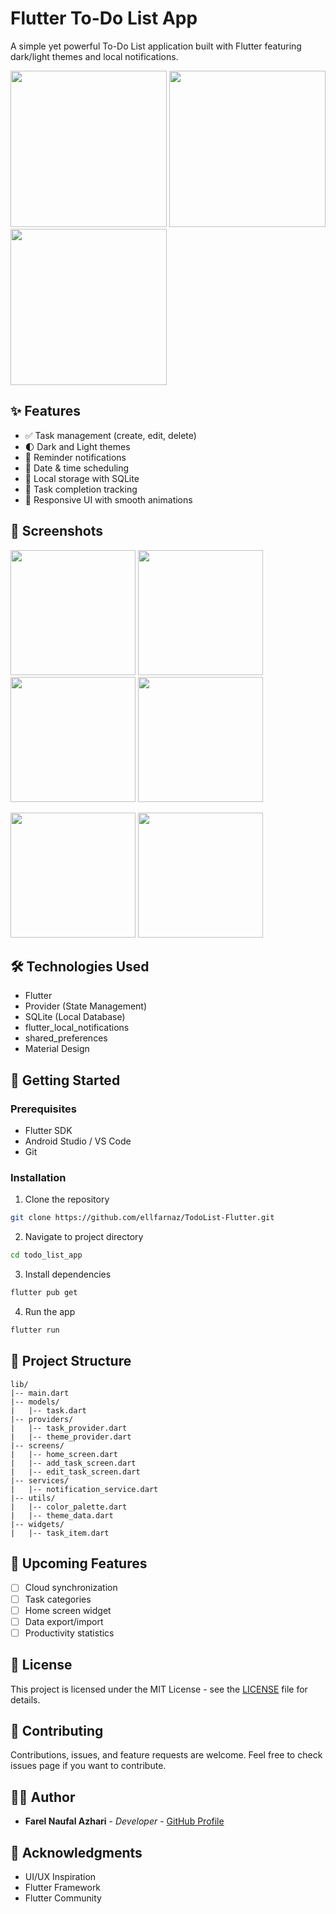 # Flutter To-Do List App

A simple yet powerful To-Do List application built with Flutter featuring dark/light themes and local notifications.

<p float="left">
  <img src="https://i.imgur.com/auVPsVe.png" width="250" />
  <img src="https://i.imgur.com/tKwMi25.png" width="250" />
  <img src="https://i.imgur.com/kUg6FaE.png" width="250" />
</p>

## ✨ Features

- ✅ Task management (create, edit, delete)
- 🌓 Dark and Light themes
- 🔔 Reminder notifications
- 📅 Date & time scheduling
- 💾 Local storage with SQLite
- 🎯 Task completion tracking
- 🎨 Responsive UI with smooth animations

## 📱 Screenshots

<p float="left">
  <img src="https://i.imgur.com/jsy2hQT.png" width="200" />
  <img src="https://i.imgur.com/8K7dbvp.png" width="200" /> 
  <img src="https://i.imgur.com/SZu51ng.png" width="200" />
  <img src="https://i.imgur.com/5N4dBp9.png" width="200" />
</p>

<p float="left">
  <img src="https://i.imgur.com/cafERSi.png" width="200" />
  <img src="https://i.imgur.com/sbaEZEK.png" width="200" />
</p>

## 🛠️ Technologies Used

- Flutter
- Provider (State Management)
- SQLite (Local Database)
- flutter_local_notifications
- shared_preferences
- Material Design

## 🚀 Getting Started

### Prerequisites

- Flutter SDK
- Android Studio / VS Code
- Git

### Installation

1. Clone the repository

```bash
git clone https://github.com/ellfarnaz/TodoList-Flutter.git
```

2. Navigate to project directory

```bash
cd todo_list_app
```

3. Install dependencies

```bash
flutter pub get
```

4. Run the app

```bash
flutter run
```

## 📁 Project Structure

```
lib/
|-- main.dart
|-- models/
|   |-- task.dart
|-- providers/
|   |-- task_provider.dart
|   |-- theme_provider.dart
|-- screens/
|   |-- home_screen.dart
|   |-- add_task_screen.dart
|   |-- edit_task_screen.dart
|-- services/
|   |-- notification_service.dart
|-- utils/
|   |-- color_palette.dart
|   |-- theme_data.dart
|-- widgets/
|   |-- task_item.dart
```

## 🎯 Upcoming Features

- [ ] Cloud synchronization
- [ ] Task categories
- [ ] Home screen widget
- [ ] Data export/import
- [ ] Productivity statistics

## 📄 License

This project is licensed under the MIT License - see the [LICENSE](LICENSE) file for details.

## 🤝 Contributing

Contributions, issues, and feature requests are welcome. Feel free to check issues page if you want to contribute.

## 👨‍💻 Author

- **Farel Naufal Azhari** - _Developer_ - [GitHub Profile](https://github.com/ellfarnaz)

## 🙏 Acknowledgments

- UI/UX Inspiration
- Flutter Framework
- Flutter Community
